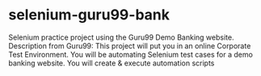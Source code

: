 # selenium-guru99-bank
Selenium practice project using the Guru99 Demo Banking website. Description from Guru99: This project will put you in an online Corporate Test Environment. You will be automating Selenium test cases for a demo banking website. You will create &amp; execute automation scripts
